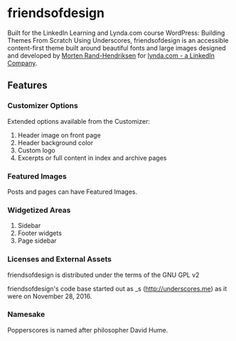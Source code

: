 # friendsofdesign
Built for the LinkedIn Learning and Lynda.com course WordPress: Building Themes From Scratch Using Underscores, friendsofdesign is an accessible content-first theme built around beautiful fonts and large images designed and developed by [Morten Rand-Hendriksen](http://mor10.com) for [lynda.com - a LinkedIn Company](http://lynda.com/mor10).
## Features

### Customizer Options
Extended options available from the Customizer:

1. Header image on front page
2. Header background color
3. Custom logo
4. Excerpts or full content in index and archive pages

### Featured Images
Posts and pages can have Featured Images.

### Widgetized Areas
1. Sidebar
2. Footer widgets
3. Page sidebar

### Licenses and External Assets
friendsofdesign is distributed under the terms of the GNU GPL v2

friendsofdesign's code base started out as _s (http://underscores.me) as it were on November 28, 2016.

### Namesake
Popperscores is named after philosopher David Hume.